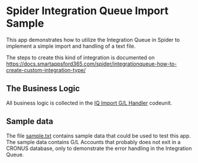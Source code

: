 # Spider Integration Queue Import Sample

This app demonstrates how to utilize the Integration Queue in Spider to
implement a simple import and handling of a text file.

The steps to create this kind of integration is documented on <https://docs.smartappsford365.com/spider/integrationqueue-how-to-create-custom-integration-type/>

## The Business Logic

All business logic is collected in the [IQ Import G/L Handler](src/IQImportGLHandler.Codeunit.al) codeunit.

## Sample data

The file [sample.txt](sample.txt) contains sample data that could be used to test this app.
The sample data contains G/L Accounts that probably does not exit in a CRONUS
database, only to demonstrate the error handling in the Integration Queue.
